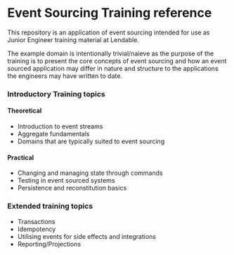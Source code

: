 # Event Sourcing Training reference

This repository is an application of event sourcing intended for use as Junior Engineer training material at Lendable.

The example domain is intentionally trivial/naieve as the purpose of the training is to present the core concepts of event sourcing and how an event sourced application may differ in nature and structure to the applications the engineers may have written to date.

### Introductory Training topics

#### Theoretical
- Introduction to event streams
- Aggregate fundamentals
- Domains that are typically suited to event sourcing

#### Practical
- Changing and managing state through commands
- Testing in event sourced systems
- Persistence and reconstitution basics

### Extended training topics
- Transactions
- Idempotency
- Utilising events for side effects and integrations
- Reporting/Projections
